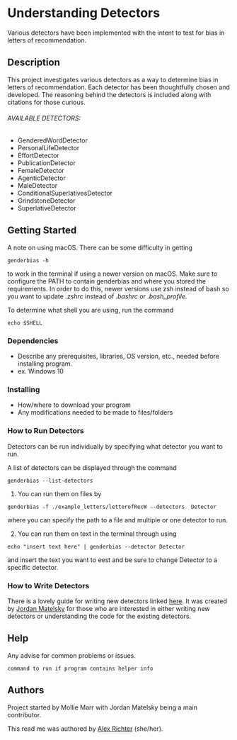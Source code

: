 # Understanding Detectors

Various detectors have been implemented with the intent to test for bias in letters of recommendation.

## Description
This project investigates various detectors as a way to determine bias in letters of recommendation. Each detector has been thoughtfully chosen and developed. The reasoning behind the detectors is included along with citations for those curious. 

###### AVAILABLE DETECTORS:
* GenderedWordDetector
*  PersonalLifeDetector
* EffortDetector
* PublicationDetector
*  FemaleDetector
*  AgenticDetector
*  MaleDetector
*  ConditionalSuperlativesDetector
*  GrindstoneDetector
*  SuperlativeDetector

## Getting Started

A note on using macOS. There can be some difficulty in getting

```
genderbias -h
```
to work in the terminal if using a newer version on macOS. Make sure to configure the PATH to contain
genderbias and where you stored the requirements. In order to do this, newer versions use zsh instead of bash so you want to update *.zshrc* instead of *.bashrc* or *.bash_profile*.

To determine what shell you are using, run the command
```
echo $SHELL
```

### Dependencies

* Describe any prerequisites, libraries, OS version, etc., needed before installing program.
* ex. Windows 10

### Installing

* How/where to download your program
* Any modifications needed to be made to files/folders

### How to Run Detectors

Detectors can be run individually by specifying what detector you want to run.

A list of detectors can be displayed through the command

```
genderbias --list-detectors
```
1. You can run them on files by
```
genderbias -f ./example_letters/letterofRecW --detectors  Detector    
```
where you can specify the path to a file and multiple or one detector to run.

2. You can run them on text in the terminal through using
```
echo "insert text here" | genderbias --detector Detector
```
and insert the text you want to eest and be sure to change Detector to a specific detector.



### How to Write Detectors

There is a lovely guide for writing new detectors linked [here](https://github.com/gender-bias/gender-bias/tree/master/docs/hacking). It was created by [Jordan Matelsky](https://github.com/j6k4m8) for those who are interested in either writing new detectors or understanding the code for the existing detectors.

## Help

Any advise for common problems or issues.
```
command to run if program contains helper info
```

## Authors
Project started by Mollie Marr with Jordan Matelsky being a main contributor.

This read me was authored by [Alex Richter](https://github.com/ajrichter7) (she/her).
